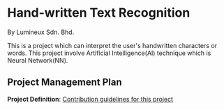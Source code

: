 # Hand-written Text Recognition
By Lumineux Sdn. Bhd.

This is a project which can interpret the user's handwritten characters or words. This project involve Artificial Intelligence(AI) technique which is Neural Network(NN).

## Project Management Plan
**Project Definition**: [Contribution guidelines for this project](PMP/A-Project_Definition.md)
